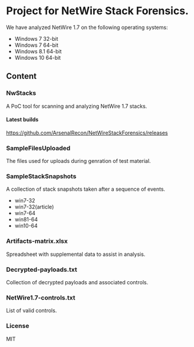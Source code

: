 # Project for NetWire Stack Forensics.

We have analyzed NetWire 1.7 on the following operating systems:
* Windows 7 32-bit
* Windows 7 64-bit
* Windows 8.1 64-bit
* Windows 10 64-bit

## Content

### NwStacks
A PoC tool for scanning and analyzing NetWire 1.7 stacks.

#### Latest builds
https://github.com/ArsenalRecon/NetWireStackForensics/releases

### SampleFilesUploaded
The files used for uploads during genration of test material.

### SampleStackSnapshots
A collection of stack snapshots taken after a sequence of events.
* win7-32
* win7-32(article)
* win7-64
* win81-64
* win10-64

### Artifacts-matrix.xlsx
Spreadsheet with supplemental data to assist in analysis.

### Decrypted-payloads.txt
Collection of decrypted payloads and associated controls.

### NetWire1.7-controls.txt
List of valid controls.

### License
MIT